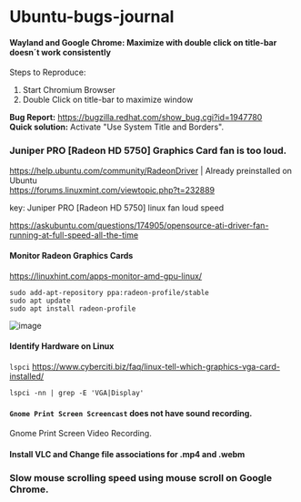 # Ubuntu-bugs-journal

#### Wayland and Google Chrome: Maximize with double click on title-bar doesn´t work consistently  
Steps to Reproduce:
1. Start Chromium Browser
2. Double Click on title-bar to maximize window

**Bug Report:** https://bugzilla.redhat.com/show_bug.cgi?id=1947780  
**Quick solution:** Activate "Use System Title and Borders".


### Juniper PRO [Radeon HD 5750]  Graphics Card fan is too loud.
https://help.ubuntu.com/community/RadeonDriver | Already preinstalled on Ubuntu   
https://forums.linuxmint.com/viewtopic.php?t=232889  

key: Juniper PRO [Radeon HD 5750] linux fan loud speed

https://askubuntu.com/questions/174905/opensource-ati-driver-fan-running-at-full-speed-all-the-time

#### Monitor Radeon Graphics Cards
https://linuxhint.com/apps-monitor-amd-gpu-linux/
```
sudo add-apt-repository ppa:radeon-profile/stable
sudo apt update
sudo apt install radeon-profile
```
![image](https://user-images.githubusercontent.com/21064622/166885660-0ba4d23e-0e33-4f8e-9660-1b38bd3de3f2.png)


#### Identify Hardware on Linux
`lspci`
https://www.cyberciti.biz/faq/linux-tell-which-graphics-vga-card-installed/

```
lspci -nn | grep -E 'VGA|Display'
```


#### `Gnome Print Screen Screencast` does not have sound recording.
Gnome Print Screen Video Recording.

#### Install VLC and Change file associations for  .mp4 and .webm


### Slow mouse scrolling speed using mouse scroll on Google Chrome.
